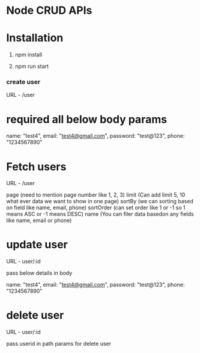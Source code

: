# Node CRUD APIs

# Installation

1) npm install

2) npm run start

### create user

URL - /user

# required all below body params
name: "test4",
email: "test4@gmail.com",
password: "test@123",
phone: "1234567890"

# Fetch users

URL - /user

page (need to mention page number like 1, 2, 3) 
limit (Can add limit 5, 10 what ever data we want to show in one page)
sortBy (we can sorting based on field like name, email, phone)
sortOrder (can set order like 1 or -1 so 1 means ASC or -1 means DESC)
name (You can filer data basedon any fields like name, email or phone)

# update user

URL - user/:id

pass below details in body

name: "test4",
email: "test4@gmail.com",
password: "test@123",
phone: "1234567890"

# delete user

URL - user/:id

pass userid in path params for delete user
